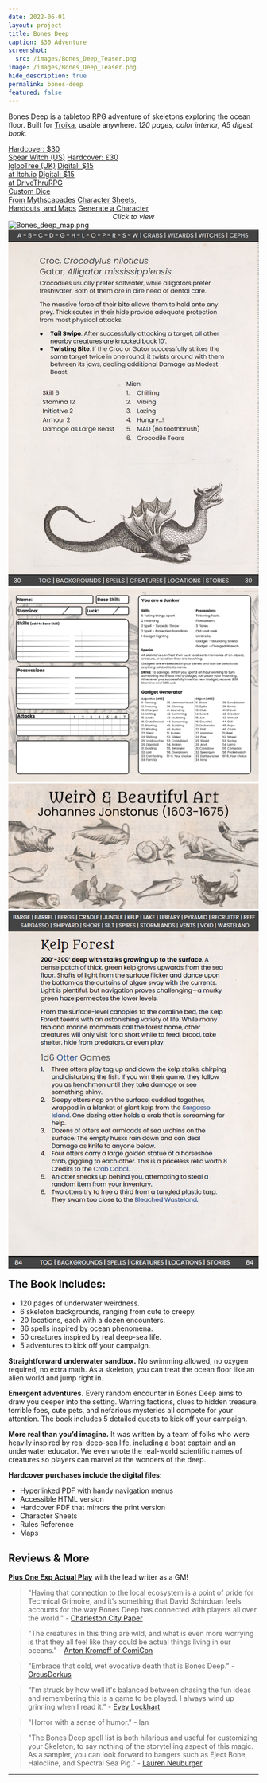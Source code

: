 ```yaml
---
date: 2022-06-01
layout: project
title: Bones Deep
caption: $30 Adventure
screenshot:
  src: /images/Bones_Deep_Teaser.png
image: /images/Bones_Deep_Teaser.png
hide_description: true
permalink: bones-deep
featured: false
---
```


Bones Deep is a tabletop RPG adventure of skeletons exploring the ocean floor. Built for [Troika](https://www.troikarpg.com/), usable anywhere. *120 pages, color interior, A5 digest book.*

<div class="shopping-buttons">
<a target="_blank" href="https://spearwitch.com/products/bones-deep" class="btn btn-primary spearBTN">Hardcover: $30<br>Spear Witch (US)</a>
<a target="_blank" href="https://iglootree.com/bones-deep-by-david-schirduan-1970-p.asp" class="btn btn-primary clinkBTN">Hardcover: £30<br>IglooTree (UK)</a>
<a target="_blank" href="https://davidschirduan.itch.io/bones-deep" class="btn btn-primary itchBTN">Digital: $15<br>at Itch.io</a>
<a target="_blank" href="https://www.drivethrurpg.com/product/390667/Bones-Deep" class="btn btn-primary dtrpgBTN">Digital: $15<br>at DriveThruRPG</a>
</div>

<div class="shopping-buttons">
<a target="_blank" href="https://mythscapades.com/products/bones-deep-dice" class="btn btn-primary">Custom Dice<br>From Mythscapades</a>
<a target="_blank" href="/files/BonesDeep_sheets.pdf" class="btn btn-primary">Character Sheets,<br>Handouts, and Maps</a>
<a target="_blank" href="/troikagenerator" class="btn btn-primary">Generate a Character</a>
</div>

<div id="images" class="shopping-images">
<p style="margin: 0px;padding:0px;text-align:center;font-style:italic;">Click to view</p>
<img src="/images/BD_sheets_1_1.png" alt="Bones_deep_map.png">
<img src="/images/BD_page4.png" alt="BD_page4.png">
<img src="/images/BD_sheets_4.png" alt="BD_sheets_4.png">
<img src="/images/BD_marketing_20.png" alt="BD_marketing_20.png">
<img src="/images/BD_page3.png" alt="BD_page3.png">
</div>

<h2 style="margin-top:1rem;">The Book Includes:</h2>

 - 120 pages of underwater weirdness.
 - 6 skeleton backgrounds, ranging from cute to creepy.
 - 20 locations, each with a dozen encounters.
 - 36 spells inspired by ocean phenomena.
 - 50 creatures inspired by real deep-sea life.
 - 5 adventures to kick off your campaign.

**Straightforward underwater sandbox.** No swimming allowed, no oxygen required, no extra math. As a skeleton, you can treat the ocean floor like an alien world and jump right in.

**Emergent adventures.** Every random encounter in Bones Deep aims to draw you deeper into the setting. Warring factions, clues to hidden treasure, terrible foes, cute pets, and nefarious mysteries all compete for your attention. The book includes 5 detailed quests to kick off your campaign. 

**More real than you’d imagine.** It was written by a team of folks who were heavily inspired by real deep-sea life, including a boat captain and an underwater educator. We even wrote the real-world scientific names of creatures so players can marvel at the wonders of the deep.

**Hardcover purchases include the digital files:**
 - Hyperlinked PDF with handy navigation menus
 - Accessible HTML version
 - Hardcover PDF that mirrors the print version
 - Character Sheets
 - Rules Reference
 - Maps

## Reviews & More

[**Plus One Exp Actual Play**](https://www.youtube.com/watch?v=ZHYSrWS19X0) with the lead writer as a GM!

> "Having that connection to the local ecosystem is a point of pride for Technical Grimoire, and it’s something that David Schirduan feels accounts for the way Bones Deep has connected with players all over the world." - [Charleston City Paper](https://charlestoncitypaper.com/charleston-inspired-game-sets-adventure-in-the-ocean-depths/)

> "The creatures in this thing are wild, and what is even more worrying is that they all feel like they could be actual things living in our oceans." - [Anton Kromoff of ComiCon](https://www.comicon.com/2022/08/18/interview-getting-deep-with-david-schirduan/)

> "Embrace that cold, wet evocative death that is Bones Deep." - [OrcusDorkus](https://www.youtube.com/watch?v=MUgois019hk)

> “I'm struck by how well it's balanced between chasing the fun ideas and remembering this is a game to be played. I always wind up grinning when I read it.” - [Evey Lockhart](https://twitter.com/filthgnome)

> "Horror with a sense of humor."  - Ian

> "The Bones Deep spell list is both hilarious and useful for customizing your Skeleton, to say nothing of the storytelling aspect of this magic. As a sampler, you can look forward to bangers such as Eject Bone, Halocline, and Spectral Sea Pig." - [Lauren Neuburger](https://twitter.com/LaurenNeuburger/status/1560985903895552002)

<hr class="endShoppingImages">

<link href="/assets/viewer.css" rel="stylesheet">
<script>
window.addEventListener('DOMContentLoaded', function () {
  var galley = document.getElementById('images');
  var viewer = new Viewer(galley,{navbar: 0, title:0, toolbar:0});
});
</script>
